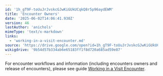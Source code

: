 ```yaml
---
id: '1h_gT9F-toUuJrJvskcGJwKiGUkUCqkQ8r5p96aydEWM'
title: 'Encounter Owners'
date: '2025-06-02T14:06:41.930Z'
version: 46
lastAuthor: 'anichols'
mimeType: 'text/x-markdown'
links:
  - 'working-in-a-visit-encounter.md'
source: 'https://drive.google.com/open?id=1h_gT9F-toUuJrJvskcGJwKiGUkUCqkQ8r5p96aydEWM'
wikigdrive: '9b54d57b334ab6e65183ff1f8d720a685ad59e87'
---
```

For encounter workflows and information (including encounters owners and release of encounters), please see guide [Working in a Visit Encounter](working-in-a-visit-encounter.md).
